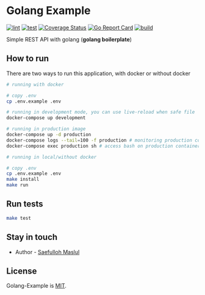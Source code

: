 # Golang Example

[![lint](https://github.com/saefullohmaslul/golang-example/workflows/lint/badge.svg?branch=master)](https://github.com/saefullohmaslul/golang-example/actions?query=workflow%3Alint) [![test](https://github.com/saefullohmaslul/golang-example/workflows/test/badge.svg?branch=master)](https://github.com/saefullohmaslul/golang-example/actions?query=workflow%3Atest) [![Coverage Status](https://coveralls.io/repos/github/saefullohmaslul/Golang-Example/badge.svg?branch=master)](https://coveralls.io/github/saefullohmaslul/Golang-Example?branch=master) [![Go Report Card](https://goreportcard.com/badge/github.com/saefullohmaslul/golang-example)](https://goreportcard.com/report/github.com/saefullohmaslul/golang-example) [![build](https://github.com/saefullohmaslul/golang-example/workflows/build/badge.svg?branch=master)](https://github.com/saefullohmaslul/golang-example/actions?query=workflow%3Abuild)

Simple REST API with golang (**golang boilerplate**)

## How to run

There are two ways to run this application, with docker or without docker

```bash
# running with docker

# copy .env
cp .env.example .env

# running in development mode, you can use live-reload when safe file
docker-compose up development

# running in production image
docker-compose up -d production
docker-compose logs --tail=100 -f production # monitoring production container
docker-compose exec production sh # access bash on production container
```

```bash
# running in local/without docker

# copy .env
cp .env.example .env
make install
make run
```

## Run tests

```bash
make test
```

## Stay in touch

* Author - [Saefulloh Maslul](https://linkedin.com/saefullohmaslul)

## License

Golang-Example is [MIT](LICENSE).
